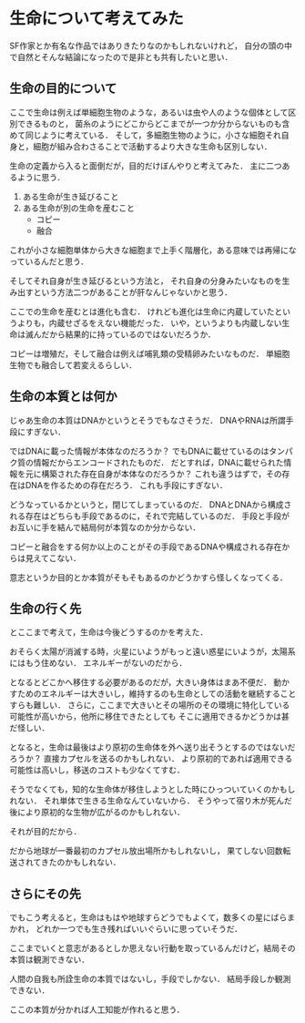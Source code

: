 生命について考えてみた
======================


SF作家とか有名な作品ではありきたりなのかもしれないけれど，
自分の頭の中で自然とそんな結論になったので是非とも共有したいと思い．


生命の目的について
--------------

ここで生命は例えば単細胞生物のような，あるいは虫や人のような個体として区別できるものと，
菌糸のようにどこからどこまでが一つか分からないものも含めて同じように考えている．
そして，多細胞生物のように，小さな細胞それ自身と，細胞が組み合わさることで活動するより大きな生命も区別しない．

生命の定義から入ると面倒だが，目的だけぼんやりと考えてみた．
主に二つあるように思う．


1. ある生命が生き延びること
2. ある生命が別の生命を産むこと
	- コピー
	- 融合

これが小さな細胞単体から大きな細胞まで上手く階層化，ある意味では再帰になっているんだと思う．

そしてそれ自身が生き延びるという方法と，
それ自身の分身みたいなものを生み出すという方法二つがあることが肝なんじゃないかと思う．

ここでの生命を産むとは進化も含む．
けれども進化は生命に内蔵していたというよりも，内蔵せざるをえない機能だった．
いや，というよりも内蔵しない生命は滅んだから結果的に持っているのではないだろうか．

コピーは増殖だ，そして融合は例えば哺乳類の受精卵みたいなものだ．
単細胞生物でも融合して若変えるらしい．

生命の本質とは何か
--------------------

じゃあ生命の本質はDNAかというとそうでもなさそうだ．
DNAやRNAは所謂手段にすぎない．

ではDNAに載った情報が本体なのだろうか？
でもDNAに載せているのはタンパク質の情報だからエンコードされたものだ．
だとすれば，DNAに載せられた情報を元に構築された存在自身が本体なのだろうか？
これも違うはずで，その存在はDNAを作るための存在だろう．
これも手段にすぎない．

どうなっているかというと，閉じてしまっているのだ．
DNAとDNAから構成される存在はどちらも手段であるのに，それで完結しているのだ．
手段と手段がお互いに手を結んで結局何が本質なのか分からない．

コピーと融合をする何か以上のことがその手段であるDNAや構成される存在からは見えてこない．

意志というか目的とか本質がそもそもあるのかどうかすら怪しくなってくる．

生命の行く先
----------------

とここまで考えて，生命は今後どうするのかを考えた．

おそらく太陽が消滅する時，火星にいようがもっと遠い惑星にいようが，太陽系にはもう住めない．
エネルギーがないのだから．

となるとどこかへ移住する必要があるのだが，大きい身体はまあ不便だ．
動かすためのエネルギーは大きいし，維持するのも生命としての活動を継続することすらも難しい．
さらに，ここまで大きいとその場所のその環境に特化している可能性が高いから，他所に移住できたとしても
そこに適用できるかどうかは甚だ怪しい．

となると，生命は最後はより原初の生命体を外へ送り出そうとするのではないだろうか？
直接カプセルを送るのかもしれない．
より原初的であれば適用できる可能性は高いし，移送のコストも少なくてすむ．

そうでなくても，知的な生命体が移住しようとした時にひっついていくのかもしれない．
それ単体で生きる生命なんていないから．
そうやって宿り木が死んだ後により原初的な生物が広がるのかもしれない．


それが目的だから．

だから地球が一番最初のカプセル放出場所かもしれないし，
果てしない回数転送されてきたのかもしれない．


さらにその先
----------------

でもこう考えると，生命はもはや地球すらどうでもよくて，数多くの星にばらまかれ，
どれか一つでも生き残ればいいぐらいに思っていそうだ．

ここまでいくと意志があるとしか思えない行動を取っているんだけど，結局その本質は観測できない．

人間の自我も所詮生命の本質ではないし，手段でしかない．
結局手段しか観測できない．

ここの本質が分かれば人工知能が作れると思う．

